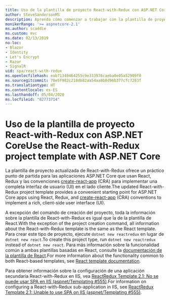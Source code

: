 ```yaml
---
title: Uso de la plantilla de proyecto React-with-Redux con ASP.NET Core
author: SteveSandersonMS
description: Aprenda cómo comenzar a trabajar con la plantilla de proyecto de aplicación de página única (SPA) de ASP.NET Core para React with Redux y create-react-app.
monikerRange: '>= aspnetcore-2.1'
ms.author: scaddie
ms.custom: mvc
ms.date: 02/13/2019
no-loc:
- Blazor
- Identity
- Let's Encrypt
- Razor
- SignalR
uid: spa/react-with-redux
ms.openlocfilehash: eab71349464255c9e333976caeba0e05a52909f0
ms.sourcegitcommit: 70e5f982c218db82aa54aa8b8d96b377cfc7283f
ms.translationtype: HT
ms.contentlocale: es-ES
ms.lasthandoff: 05/04/2020
ms.locfileid: "82773714"
---
```

# <a name="use-the-react-with-redux-project-template-with-aspnet-core"></a><span data-ttu-id="d8fd9-103">Uso de la plantilla de proyecto React-with-Redux con ASP.NET Core</span><span class="sxs-lookup"><span data-stu-id="d8fd9-103">Use the React-with-Redux project template with ASP.NET Core</span></span>

<span data-ttu-id="d8fd9-104">La plantilla de proyecto actualizada de React-with-Redux ofrece un práctico punto de partida para las aplicaciones ASP.NET Core que usan React, Redux y las convenciones [create-react-app](https://github.com/facebookincubator/create-react-app) (CRA) para implementar una completa interfaz de usuario (UI) en el lado cliente.</span><span class="sxs-lookup"><span data-stu-id="d8fd9-104">The updated React-with-Redux project template provides a convenient starting point for ASP.NET Core apps using React, Redux, and [create-react-app](https://github.com/facebookincubator/create-react-app) (CRA) conventions to implement a rich, client-side user interface (UI).</span></span>

<span data-ttu-id="d8fd9-105">A excepción del comando de creación del proyecto, toda la información sobre la plantilla de React-with-Redux es igual que la de la plantilla de React.</span><span class="sxs-lookup"><span data-stu-id="d8fd9-105">With the exception of the project creation command, all information about the React-with-Redux template is the same as the React template.</span></span> <span data-ttu-id="d8fd9-106">Para crear este tipo de proyecto, ejecute `dotnet new reactredux` en lugar de `dotnet new react`.</span><span class="sxs-lookup"><span data-stu-id="d8fd9-106">To create this project type, run `dotnet new reactredux` instead of `dotnet new react`.</span></span> <span data-ttu-id="d8fd9-107">Para más información sobre la funcionalidad común a ambas plantillas basadas en React, consulte la [documentación de la plantilla de React](xref:spa/react).</span><span class="sxs-lookup"><span data-stu-id="d8fd9-107">For more information about the functionality common to both React-based templates, see [React template documentation](xref:spa/react).</span></span>

<span data-ttu-id="d8fd9-108">Para obtener información sobre la configuración de una aplicación secundaria React-with-Redux en IIS, vea [ReactRedux Template 2.1: No se puede usar SPA en IIS (aspnet/Templating &num;555)](https://github.com/aspnet/Templating/issues/555).</span><span class="sxs-lookup"><span data-stu-id="d8fd9-108">For information on configuring a React-with-Redux sub-application in IIS, see [ReactRedux Template 2.1: Unable to use SPA on IIS (aspnet/Templating &num;555)](https://github.com/aspnet/Templating/issues/555).</span></span>
